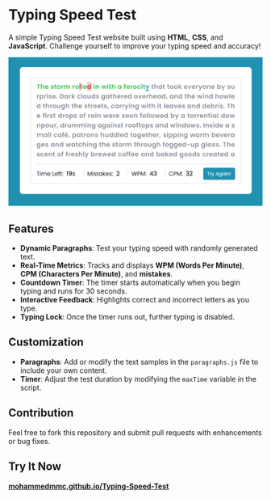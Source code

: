 # Typing Speed Test

A simple Typing Speed Test website built using **HTML**, **CSS**, and **JavaScript**.
Challenge yourself to improve your typing speed and accuracy!

![Typing Speed Test Preview](https://github.com/MohammedMMC/Typing-Speed-Test/blob/main/preview.png?raw=true)

## Features

- **Dynamic Paragraphs**: Test your typing speed with randomly generated text.
- **Real-Time Metrics**: Tracks and displays **WPM (Words Per Minute)**, **CPM (Characters Per Minute)**, and **mistakes**.
- **Countdown Timer**: The timer starts automatically when you begin typing and runs for 30 seconds.
- **Interactive Feedback**: Highlights correct and incorrect letters as you type.
- **Typing Lock**: Once the timer runs out, further typing is disabled.

## Customization

- **Paragraphs**: Add or modify the text samples in the `paragraphs.js` file to include your own content.
- **Timer**: Adjust the test duration by modifying the `maxTime` variable in the script.

## Contribution

Feel free to fork this repository and submit pull requests with enhancements or bug fixes.

## Try It Now

[**mohammedmmc.github.io/Typing-Speed-Test**](https://mohammedmmc.github.io/Typing-Speed-Test)
